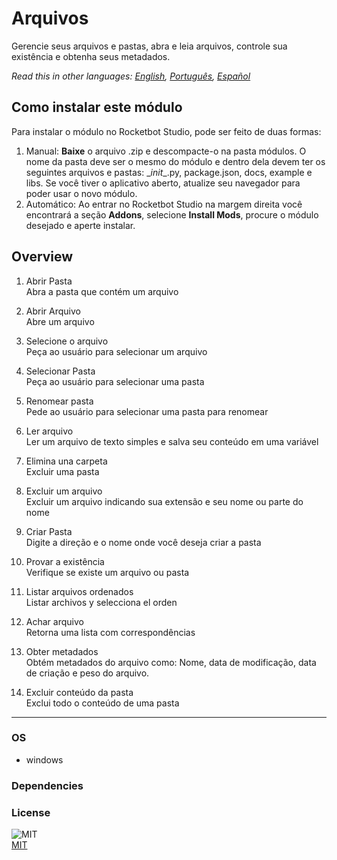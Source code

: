 # Arquivos
  
Gerencie seus arquivos e pastas, abra e leia arquivos, controle sua existência e obtenha seus metadados.  

*Read this in other languages: [English](README.md), [Português](README.pr.md), [Español](README.es.md)*

## Como instalar este módulo
  
Para instalar o módulo no Rocketbot Studio, pode ser feito de duas formas:
1. Manual: __Baixe__ o arquivo .zip e descompacte-o na pasta módulos. O nome da pasta deve ser o mesmo do módulo e dentro dela devem ter os seguintes arquivos e pastas: \__init__.py, package.json, docs, example e libs. Se você tiver o aplicativo aberto, atualize seu navegador para poder usar o novo módulo.
2. Automático: Ao entrar no Rocketbot Studio na margem direita você encontrará a seção **Addons**, selecione **Install Mods**, procure o módulo desejado e aperte instalar.  


## Overview


1. Abrir Pasta  
Abra a pasta que contém um arquivo

2. Abrir Arquivo  
Abre um arquivo 

3. Selecione o arquivo  
Peça ao usuário para selecionar um arquivo

4. Selecionar Pasta  
Peça ao usuário para selecionar uma pasta

5. Renomear pasta  
Pede ao usuário para selecionar uma pasta para renomear

6. Ler arquivo  
Ler um arquivo de texto simples e salva seu conteúdo em uma variável

7. Elimina una carpeta  
Excluir uma pasta

8. Excluir um arquivo  
Excluir um arquivo indicando sua extensão e seu nome ou parte do nome

9. Criar Pasta  
Digite a direção e o nome onde você deseja criar a pasta

10. Provar a existência  
Verifique se existe um arquivo ou pasta

11. Listar arquivos ordenados  
Listar archivos y selecciona el orden

12. Achar arquivo  
Retorna uma lista com correspondências

13. Obter metadados  
Obtém metadados do arquivo como: Nome, data de modificação, data de criação e peso do arquivo.

14. Excluir conteúdo da pasta  
Exclui todo o conteúdo de uma pasta  




----
### OS

- windows

### Dependencies

### License
  
![MIT](https://camo.githubusercontent.com/107590fac8cbd65071396bb4d04040f76cde5bde/687474703a2f2f696d672e736869656c64732e696f2f3a6c6963656e73652d6d69742d626c75652e7376673f7374796c653d666c61742d737175617265)  
[MIT](http://opensource.org/licenses/mit-license.ph)